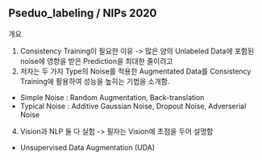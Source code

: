## Pseduo_labeling / NIPs 2020

개요
1. Consistency Training이 필요한 이유 -> 많은 양의 Unlabeled Data에 포함된 noise에 영향을 받은 Prediction을 최대한 줄이려고
2. 저자는 두 가지 Type의 Noise를 적용한 Augmentated Data를 Consistency Training에 활용하여 성능을 높히는 기법을 소개함.
* Simple Noise : Random Augmentation, Back-translation
* Typical Noise : Additive Gaussian Noise, Dropout Noise, Adverserial Noise

4. Vision과 NLP 둘 다 실험 -> 필자는 Vision에 초점을 두어 설명함

- Unsupervised Data Augmentation (UDA)
